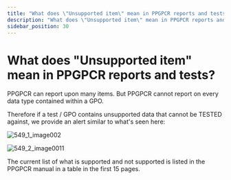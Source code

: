 ```yaml
---
title: "What does \"Unsupported item\" mean in PPGPCR reports and tests?"
description: "What does \"Unsupported item\" mean in PPGPCR reports and tests?"
sidebar_position: 30
---
```


# What does "Unsupported item" mean in PPGPCR reports and tests?

PPGPCR can report upon many items. But PPGPCR cannot report on every data type contained within a
GPO.

Therefore if a test / GPO contains unsupported data that cannot be TESTED against, we provide an
alert similar to what's seen here:

![549_1_image002](/images/endpointpolicymanager/troubleshooting/grouppolicycompliancereporter/549_1_image002.webp)

![549_2_image0011](/images/endpointpolicymanager/troubleshooting/grouppolicycompliancereporter/549_2_image0011.webp)

The current list of what is supported and not supported is listed in the PPGPCR manual in a table in
the first 15 pages.
